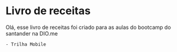 # Livro de receitas

Olá, esse livro de receitas foi criado para as aulas do bootcamp do santander na DIO.me

    - Trilha Mobile
